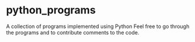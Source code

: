 # python_programs
A collection of programs implemented using Python
Feel free to go through the programs and to contribute comments to the code.